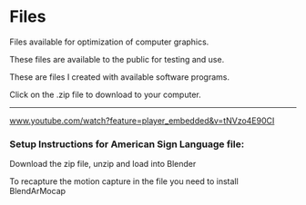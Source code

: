 # Files
Files available for optimization of computer graphics. 

These files are available to the public for testing and use.

These are files I created with available software programs.

Click on the .zip file to download to your computer.
___________________________________________________________________________

www.youtube.com/watch?feature=player_embedded&v=tNVzo4E90CI


### Setup Instructions for American Sign Language file:

Download the zip file, unzip and load into Blender

To recapture the motion capture in the file you need to install BlendArMocap
